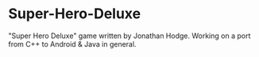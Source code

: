 # Super-Hero-Deluxe
"Super Hero Deluxe" game written by Jonathan Hodge. Working on a port from C++ to Android &amp; Java in general.
